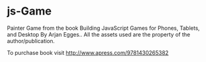 # js-Game

Painter Game from the book Building JavaScript Games
for Phones, Tablets, and Desktop
By Arjan Egges.. All the assets used are the property of the author/publication.

To purchase book visit http://www.apress.com/9781430265382
